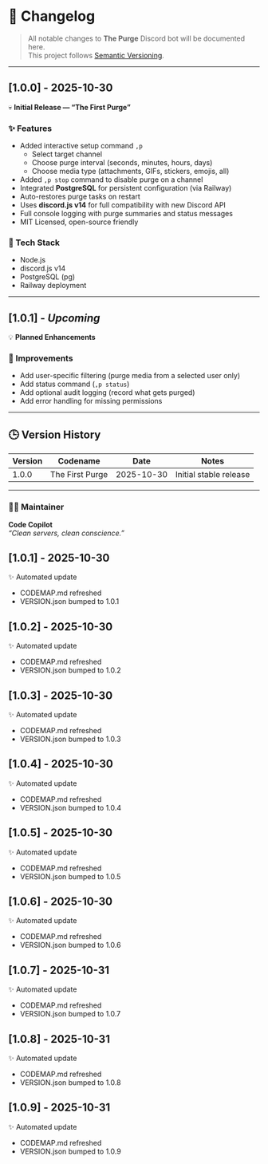 # 🧾 Changelog  
> All notable changes to **The Purge** Discord bot will be documented here.  
> This project follows [Semantic Versioning](https://semver.org/).  

---

## [1.0.0] - 2025-10-30  
💀 **Initial Release — “The First Purge”**

### ✨ Features
- Added interactive setup command `,p`  
  - Select target channel  
  - Choose purge interval (seconds, minutes, hours, days)  
  - Choose media type (attachments, GIFs, stickers, emojis, all)
- Added `,p stop` command to disable purge on a channel
- Integrated **PostgreSQL** for persistent configuration (via Railway)
- Auto-restores purge tasks on restart
- Uses **discord.js v14** for full compatibility with new Discord API
- Full console logging with purge summaries and status messages
- MIT Licensed, open-source friendly

### 🧰 Tech Stack
- Node.js  
- discord.js v14  
- PostgreSQL (pg)  
- Railway deployment  

---

## [1.0.1] - *Upcoming*  
💡 **Planned Enhancements**

### 🔧 Improvements
- Add user-specific filtering (purge media from a selected user only)
- Add status command (` ,p status `)
- Add optional audit logging (record what gets purged)
- Add error handling for missing permissions

---

## 🕒 Version History
| Version | Codename | Date | Notes |
|----------|-----------|------|-------|
| 1.0.0 | The First Purge | 2025-10-30 | Initial stable release |

---

### 🧑‍💻 Maintainer
**Code Copilot**  
*“Clean servers, clean conscience.”*
## [1.0.1] - 2025-10-30
✨ Automated update
- CODEMAP.md refreshed
- VERSION.json bumped to 1.0.1

## [1.0.2] - 2025-10-30
✨ Automated update
- CODEMAP.md refreshed
- VERSION.json bumped to 1.0.2

## [1.0.3] - 2025-10-30
✨ Automated update
- CODEMAP.md refreshed
- VERSION.json bumped to 1.0.3

## [1.0.4] - 2025-10-30
✨ Automated update
- CODEMAP.md refreshed
- VERSION.json bumped to 1.0.4

## [1.0.5] - 2025-10-30
✨ Automated update
- CODEMAP.md refreshed
- VERSION.json bumped to 1.0.5

## [1.0.6] - 2025-10-30
✨ Automated update
- CODEMAP.md refreshed
- VERSION.json bumped to 1.0.6

## [1.0.7] - 2025-10-31
✨ Automated update
- CODEMAP.md refreshed
- VERSION.json bumped to 1.0.7

## [1.0.8] - 2025-10-31
✨ Automated update
- CODEMAP.md refreshed
- VERSION.json bumped to 1.0.8

## [1.0.9] - 2025-10-31
✨ Automated update
- CODEMAP.md refreshed
- VERSION.json bumped to 1.0.9

